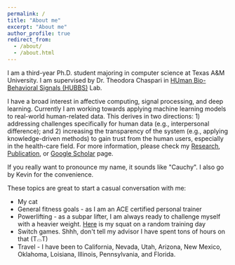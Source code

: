```yaml
---
permalink: /
title: "About me"
excerpt: "About me"
author_profile: true
redirect_from: 
  - /about/
  - /about.html
---
```


I am a third-year Ph.D. student majoring in computer science at Texas A&M University. I am supervised by Dr. Theodora Chaspari in [HUman Bio-Behavioral Signals (HUBBS)](https://hubbs.engr.tamu.edu/) Lab.  

I have a broad interest in affective computing, signal processing, and deep learning. Currently I am working towards applying machine learning models to real-world human-related data. This derives in two directions: 1) addressing challenges specifically for human data (e.g., interpersonal difference); and 2) increasing the transparency of the system (e.g., applying knowledge-driven methods) to gain trust from the human users, especially in the health-care field. For more information, please check my [Research](/research/),  [Publication](/publications/), or [Google Scholar](https://scholar.google.com/citations?user=LmPz0PQAAAAJ&hl=en) page.  

If you really want to pronounce my name, it sounds like "Cauchy". I also go by Kevin for the convenience.  

These topics are great to start a casual conversation with me:
* My cat
* General fitness goals - as I am an ACE certified personal trainer
* Powerlifting - as a subpar lifter, I am always ready to challenge myself with a heavier weight. [Here](https://vimeo.com/749962170) is my squat on a random training day
* Switch games. Shhh, don't tell my advisor I have spent tons of hours on that (T⌓T)
* Travel - I have been to California, Nevada, Utah, Arizona, New Mexico, Oklahoma, Loisiana, Illinois, Pennsylvania, and Florida. 

